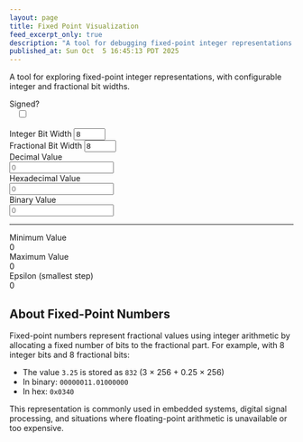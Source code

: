 ```yaml
---
layout: page
title: Fixed Point Visualization
feed_excerpt_only: true
description: "A tool for debugging fixed-point integer representations."
published_at: Sun Oct  5 16:45:13 PDT 2025
---
```


A tool for exploring fixed-point integer representations, with configurable integer and fractional bit widths.

<style>
    /* Make readonly divs behave like readonly inputs with proper overflow */
    .form-control#minValue,
    .form-control#maxValue,
    .form-control#epsilon {
        overflow: hidden;
        text-overflow: ellipsis;
        white-space: nowrap;
    }
</style>

<div class="card">
    <div class="card-body">
        <form>
            <div class="row mb-3">
                <div class="col-md-2">
                    <label class="form-label d-block">Signed?</label>
                    <div class="d-flex align-items-center" style="height: auto; min-height: calc(1.5em + 0.75rem + 2px); padding-left: calc(0.75rem + 1px);">
                        <div class="form-check mb-0">
                            <input type="checkbox" id="signed" class="form-check-input" onchange="updateFromControl()">
                        </div>
                    </div>
                </div>
                <div class="col-md-5">
                    <label for="intWidth" class="form-label">Integer Bit Width</label>
                    <input type="number" id="intWidth" class="form-control" min="0" max="63" value="8" oninput="updateFromControl()">
                </div>
                <div class="col-md-5">
                    <label for="fracWidth" class="form-label">Fractional Bit Width</label>
                    <input type="number" id="fracWidth" class="form-control" min="0" max="63" value="8" oninput="updateFromControl()">
                </div>
            </div>
            <div class="row mb-3">
                <div class="col-md-12">
                    <label for="decimal" class="form-label">Decimal Value</label>
                    <div class="form-group copyable">
                        <input type="text" id="decimal" class="form-control" placeholder="0" oninput="updateFromDecimal()" onblur="updateFromDecimal(true)" onkeydown="handleEnter(event, updateFromDecimal)">
                    </div>
                </div>
            </div>
            <div class="row mb-3">
                <div class="col-md-12">
                    <label for="hex" class="form-label">Hexadecimal Value</label>
                    <div class="form-group copyable">
                        <input type="text" id="hex" class="form-control" placeholder="0" oninput="updateFromHex()" onblur="updateFromHex(true)" onkeydown="handleEnter(event, updateFromHex)">
                    </div>
                </div>
            </div>
            <div class="row mb-3">
                <div class="col-md-12">
                    <label for="binary" class="form-label">Binary Value</label>
                    <div class="form-group copyable">
                        <input type="text" id="binary" class="form-control" placeholder="0" oninput="updateFromBinary()" onblur="updateFromBinary(true)" onkeydown="handleEnter(event, updateFromBinary)">
                    </div>
                </div>
            </div>
            <hr>
            <div class="row mb-2">
                <div class="col-md-4">
                    <label class="form-label">Minimum Value</label>
                    <div class="form-group copyable">
                        <div class="form-control" id="minValue">0</div>
                    </div>
                </div>
                <div class="col-md-4">
                    <label class="form-label">Maximum Value</label>
                    <div class="form-group copyable">
                        <div class="form-control" id="maxValue">0</div>
                    </div>
                </div>
                <div class="col-md-4">
                    <label class="form-label">Epsilon (smallest step)</label>
                    <div class="form-group copyable">
                        <div class="form-control" id="epsilon">0</div>
                    </div>
                </div>
            </div>
        </form>
    </div>
</div>

<script>
    // State management
    let shadowValue = 0n; // 64-bit shadow copy
    let updating = false; // Prevent circular updates
    let activeField = null; // Track which field is being edited
    let previousWidth = 16; // Track previous total width for sign extension

    function handleEnter(event, updateFunc) {
        if (event.key === 'Enter') {
            event.target.blur(); // Trigger the blur event
            updateFunc(true);
        }
    }

    function getQueryParam(name) {
        const params = new URLSearchParams(window.location.search);
        return params.get(name) || '';
    }

    function setQueryParams() {
        const intWidth = getIntWidth();
        const fracWidth = getFracWidth();
        const signed = isSigned();
        const raw = getCurrentRawValue();
        
        const params = new URLSearchParams();
        
        // Store bit widths in "int.frac" format
        if (intWidth > 0 || fracWidth > 0) {
            params.set('bits', `${intWidth}.${fracWidth}`);
        }
        
        // Store signed flag
        if (signed) {
            params.set('signed', '1');
        }
        
        // Store value as hex (most compact representation)
        if (raw !== 0n) {
            params.set('value', raw.toString(16));
        }
        
        const newUrl = window.location.pathname + (params.toString() ? '?' + params.toString() : '') + window.location.hash;
        window.history.replaceState({}, '', newUrl);
    }

    function getTotalWidth() {
        const intWidth = parseInt(document.getElementById('intWidth').value) || 0;
        const fracWidth = parseInt(document.getElementById('fracWidth').value) || 0;
        return Math.min(intWidth + fracWidth, 64);
    }

    function isSigned() {
        return document.getElementById('signed').checked;
    }

    function getIntWidth() {
        return parseInt(document.getElementById('intWidth').value) || 0;
    }

    function getFracWidth() {
        return parseInt(document.getElementById('fracWidth').value) || 0;
    }

    // Convert the current value to the active bit width (sign-extend or zero-extend/truncate)
    function adjustValueToWidth(value, fromWidth, toWidth, signed) {
        if (fromWidth === toWidth) return value;

        if (toWidth > fromWidth) {
            // Extending
            if (signed && fromWidth > 0) {
                // Sign extend
                const signBit = (value >> BigInt(fromWidth - 1)) & 1n;
                if (signBit) {
                    // Negative number - fill with 1s
                    const mask = (1n << BigInt(toWidth - fromWidth)) - 1n;
                    return value | (mask << BigInt(fromWidth));
                }
            }
            // Unsigned or positive signed - zero extend (already done)
            return value;
        } else {
            // Truncating
            const mask = (1n << BigInt(toWidth)) - 1n;
            return value & mask;
        }
    }

    // Get the current value as a signed or unsigned integer
    function getCurrentRawValue() {
        const totalWidth = getTotalWidth();
        if (totalWidth === 0) return 0n;

        let value = shadowValue;

        // Truncate to current width
        const mask = (1n << BigInt(totalWidth)) - 1n;
        value = value & mask;

        return value;
    }

    // Convert raw integer to decimal considering fractional bits
    function rawToDecimal(raw, signed, fracWidth) {
        const totalWidth = getTotalWidth();
        if (totalWidth === 0) return 0;

        let value = raw;

        // Handle signed values
        if (signed && totalWidth > 0) {
            const signBit = (value >> BigInt(totalWidth - 1)) & 1n;
            if (signBit) {
                // Negative number - compute two's complement
                const mask = (1n << BigInt(totalWidth)) - 1n;
                value = value - (mask + 1n);
            }
        }

        // Convert to decimal considering fractional part
        const divisor = Math.pow(2, fracWidth);
        return Number(value) / divisor;
    }

    // Convert decimal to raw integer considering fractional bits
    function decimalToRaw(decimal, fracWidth) {
        const multiplier = Math.pow(2, fracWidth);
        return BigInt(Math.round(decimal * multiplier));
    }

    function updateReadOnlyFields() {
        const totalWidth = getTotalWidth();
        const signed = isSigned();
        const fracWidth = getFracWidth();

        if (totalWidth === 0) {
            document.getElementById('minValue').textContent = '0';
            document.getElementById('maxValue').textContent = '0';
            document.getElementById('epsilon').textContent = '0';
            return;
        }

        // Calculate epsilon
        const epsilon = 1.0 / Math.pow(2, fracWidth);
        document.getElementById('epsilon').textContent = epsilon.toString();

        // Calculate min/max
        if (signed) {
            const maxRaw = (1n << BigInt(totalWidth - 1)) - 1n;
            const minRaw = -(1n << BigInt(totalWidth - 1));
            document.getElementById('maxValue').textContent = rawToDecimal(maxRaw, false, fracWidth).toString();
            document.getElementById('minValue').textContent = (Number(minRaw) / Math.pow(2, fracWidth)).toString();
        } else {
            const maxRaw = (1n << BigInt(totalWidth)) - 1n;
            document.getElementById('maxValue').textContent = rawToDecimal(maxRaw, false, fracWidth).toString();
            document.getElementById('minValue').textContent = '0';
        }
    }

    function updateAllFields(skipActiveField = true) {
        if (updating) return;
        updating = true;
        
        const raw = getCurrentRawValue();
        const totalWidth = getTotalWidth();
        const signed = isSigned();
        const fracWidth = getFracWidth();
        
        // Update decimal (skip if it's the active field)
        if (!skipActiveField || activeField !== 'decimal') {
            const decimal = rawToDecimal(raw, signed, fracWidth);
            document.getElementById('decimal').value = decimal.toString();
        }
        
        // Update hex (skip if it's the active field)
        if (!skipActiveField || activeField !== 'hex') {
            if (totalWidth > 0) {
                const hexDigits = Math.ceil(totalWidth / 4);
                document.getElementById('hex').value = raw.toString(16).toUpperCase().padStart(hexDigits, '0');
            } else {
                document.getElementById('hex').value = '0';
            }
        }
        
        // Update binary (skip if it's the active field)
        if (!skipActiveField || activeField !== 'binary') {
            if (totalWidth > 0) {
                document.getElementById('binary').value = raw.toString(2).padStart(totalWidth, '0');
            } else {
                document.getElementById('binary').value = '0';
            }
        }
        
        updateReadOnlyFields();
        
        updating = false;
        
        // Update URL parameters (unless we're still initializing)
        if (document.readyState === 'complete') {
            setQueryParams();
        }
    }

    function updateFromControl() {
        if (updating) return;

        const totalWidth = getTotalWidth();
        const signed = isSigned();

        // Adjust shadow value from previous width to new width
        shadowValue = adjustValueToWidth(shadowValue, previousWidth, totalWidth, signed);
        
        // Update the previous width for next time
        previousWidth = totalWidth;

        // Ensure shadow value fits in the new width
        if (totalWidth > 0) {
            const mask = (1n << BigInt(totalWidth)) - 1n;
            shadowValue = shadowValue & mask;
        } else {
            shadowValue = 0n;
        }

        updateAllFields();
    }

    function updateFromDecimal(forceUpdate = false) {
        if (updating) return;
        
        if (!forceUpdate) {
            activeField = 'decimal';
        }
        
        updating = true;
        
        const decimalStr = document.getElementById('decimal').value;
        if (decimalStr === '') {
            updating = false;
            if (forceUpdate) activeField = null;
            return;
        }
        
        const decimal = parseFloat(decimalStr);
        if (isNaN(decimal)) {
            updating = false;
            if (forceUpdate) activeField = null;
            return;
        }
        
        const fracWidth = getFracWidth();
        const totalWidth = getTotalWidth();
        const signed = isSigned();
        
        // Convert to raw
        let raw = decimalToRaw(decimal, fracWidth);
        
        // Handle negative numbers for signed types
        if (signed && raw < 0n && totalWidth > 0) {
            const mask = (1n << BigInt(totalWidth)) - 1n;
            raw = (mask + 1n) + raw; // Two's complement
        }
        
        // Mask to current width
        if (totalWidth > 0) {
            const mask = (1n << BigInt(totalWidth)) - 1n;
            raw = raw & mask;
        } else {
            raw = 0n;
        }
        
        shadowValue = raw;
        previousWidth = totalWidth; // Update previous width when value changes
        
        updating = false;
        
        if (forceUpdate) {
            activeField = null;
            updateAllFields(false);
        } else {
            updateAllFields(true);
        }
    }

    function updateFromHex(forceUpdate = false) {
        if (updating) return;
        
        if (!forceUpdate) {
            activeField = 'hex';
        }
        
        updating = true;
        
        const hexStr = document.getElementById('hex').value.replace(/[^0-9A-Fa-f]/g, '');
        if (hexStr === '') {
            updating = false;
            if (forceUpdate) activeField = null;
            return;
        }
        
        try {
            let raw = BigInt('0x' + hexStr);
            const totalWidth = getTotalWidth();
            
            // Mask to current width
            if (totalWidth > 0) {
                const mask = (1n << BigInt(totalWidth)) - 1n;
                raw = raw & mask;
            } else {
                raw = 0n;
            }
            
            shadowValue = raw;
            previousWidth = totalWidth; // Update previous width when value changes
            
            updating = false;
            
            if (forceUpdate) {
                activeField = null;
                updateAllFields(false);
            } else {
                updateAllFields(true);
            }
        } catch (e) {
            updating = false;
            if (forceUpdate) activeField = null;
        }
    }

    function updateFromBinary(forceUpdate = false) {
        if (updating) return;
        
        if (!forceUpdate) {
            activeField = 'binary';
        }
        
        updating = true;
        
        const binaryStr = document.getElementById('binary').value.replace(/[^01]/g, '');
        if (binaryStr === '') {
            updating = false;
            if (forceUpdate) activeField = null;
            return;
        }
        
        try {
            let raw = BigInt('0b' + binaryStr);
            const totalWidth = getTotalWidth();
            
            // Mask to current width
            if (totalWidth > 0) {
                const mask = (1n << BigInt(totalWidth)) - 1n;
                raw = raw & mask;
            } else {
                raw = 0n;
            }
            
            shadowValue = raw;
            previousWidth = totalWidth; // Update previous width when value changes
            
            updating = false;
            
            if (forceUpdate) {
                activeField = null;
                updateAllFields(false);
            } else {
                updateAllFields(true);
            }
        } catch (e) {
            updating = false;
            if (forceUpdate) activeField = null;
        }
    }

    // Initialize on page load
    document.addEventListener('DOMContentLoaded', function() {
        // Load from URL parameters if present
        const bitsParam = getQueryParam('bits');
        const signedParam = getQueryParam('signed');
        const valueParam = getQueryParam('value');
        
        // Parse bits parameter (format: "int.frac")
        if (bitsParam) {
            const parts = bitsParam.split('.');
            if (parts.length === 2) {
                const intWidth = parseInt(parts[0]);
                const fracWidth = parseInt(parts[1]);
                if (!isNaN(intWidth) && intWidth >= 0 && intWidth <= 63) {
                    document.getElementById('intWidth').value = intWidth;
                }
                if (!isNaN(fracWidth) && fracWidth >= 0 && fracWidth <= 63) {
                    document.getElementById('fracWidth').value = fracWidth;
                }
            }
        }
        
        // Set signed checkbox
        if (signedParam === '1') {
            document.getElementById('signed').checked = true;
        }
        
        // Load value
        if (valueParam) {
            try {
                shadowValue = BigInt('0x' + valueParam);
                const totalWidth = getTotalWidth();
                if (totalWidth > 0) {
                    const mask = (1n << BigInt(totalWidth)) - 1n;
                    shadowValue = shadowValue & mask;
                }
            } catch (e) {
                shadowValue = 0n;
            }
        }
        
        previousWidth = getTotalWidth(); // Initialize previous width
        updateAllFields();
        
        // Focus the decimal field if no value was loaded
        if (!valueParam) {
            document.getElementById('decimal').focus();
        }
    });
</script>

## About Fixed-Point Numbers

Fixed-point numbers represent fractional values using integer arithmetic by allocating a fixed number of bits to the fractional part. For example, with 8 integer bits and 8 fractional bits:

- The value `3.25` is stored as `832` (3 × 256 + 0.25 × 256)
- In binary: `00000011.01000000`
- In hex: `0x0340`

This representation is commonly used in embedded systems, digital signal processing, and situations where floating-point arithmetic is unavailable or too expensive.
